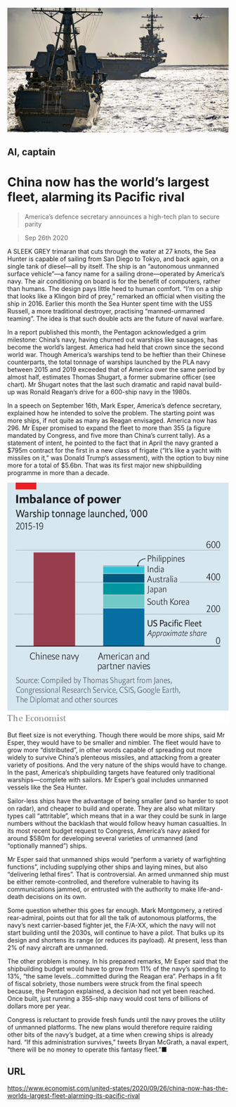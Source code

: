 ![](./images/20200926_USP005_1.jpg)

## AI, captain

# China now has the world’s largest fleet, alarming its Pacific rival

> America’s defence secretary announces a high-tech plan to secure parity

> Sep 26th 2020

A   SLEEK GREY trimaran that cuts through the water at 27 knots, the Sea Hunter is capable of sailing from San Diego to Tokyo, and back again, on a single tank of diesel—all by itself. The ship is an “autonomous unmanned surface vehicle”—a fancy name for a sailing drone—operated by America’s navy. The air conditioning on board is for the benefit of computers, rather than humans. The design pays little heed to human comfort. “I’m on a ship that looks like a Klingon bird of prey,” remarked an official when visiting the ship in 2016. Earlier this month the Sea Hunter spent time with the USS Russell, a more traditional destroyer, practising “manned-unmanned teaming”. The idea is that such double acts are the future of naval warfare.

In a report published this month, the Pentagon acknowledged a grim milestone: China’s navy, having churned out warships like sausages, has become the world’s largest. America had held that crown since the second world war. Though America’s warships tend to be heftier than their Chinese counterparts, the total tonnage of warships launched by the PLA navy between 2015 and 2019 exceeded that of America over the same period by almost half, estimates Thomas Shugart, a former submarine officer (see chart). Mr Shugart notes that the last such dramatic and rapid naval build-up was Ronald Reagan’s drive for a 600-ship navy in the 1980s.

In a speech on September 16th, Mark Esper, America’s defence secretary, explained how he intended to solve the problem. The starting point was more ships, if not quite as many as Reagan envisaged. America now has 296. Mr Esper promised to expand the fleet to more than 355 (a figure mandated by Congress, and five more than China’s current tally). As a statement of intent, he pointed to the fact that in April the navy granted a $795m contract for the first in a new class of frigate (“It’s like a yacht with missiles on it,” was Donald Trump’s assessment), with the option to buy nine more for a total of $5.6bn. That was its first major new shipbuilding programme in more than a decade.



![](./images/20200926_USC698_0.png)

But fleet size is not everything. Though there would be more ships, said Mr Esper, they would have to be smaller and nimbler. The fleet would have to grow more “distributed”, in other words capable of spreading out more widely to survive China’s plenteous missiles, and attacking from a greater variety of positions. And the very nature of the ships would have to change. In the past, America’s shipbuilding targets have featured only traditional warships—complete with sailors. Mr Esper’s goal includes unmanned vessels like the Sea Hunter.

Sailor-less ships have the advantage of being smaller (and so harder to spot on radar), and cheaper to build and operate. They are also what military types call “attritable”, which means that in a war they could be sunk in large numbers without the backlash that would follow heavy human casualties. In its most recent budget request to Congress, America’s navy asked for around $580m for developing several varieties of unmanned (and “optionally manned”) ships.

Mr Esper said that unmanned ships would “perform a variety of warfighting functions”, including supplying other ships and laying mines, but also “delivering lethal fires”. That is controversial. An armed unmanned ship must be either remote-controlled, and therefore vulnerable to having its communications jammed, or entrusted with the authority to make life-and-death decisions on its own.

Some question whether this goes far enough. Mark Montgomery, a retired rear-admiral, points out that for all the talk of autonomous platforms, the navy’s next carrier-based fighter jet, the F/A-XX, which the navy will not start building until the 2030s, will continue to have a pilot. That bulks up its design and shortens its range (or reduces its payload). At present, less than 2% of navy aircraft are unmanned.

The other problem is money. In his prepared remarks, Mr Esper said that the shipbuilding budget would have to grow from 11% of the navy’s spending to 13%, “the same levels…committed during the Reagan era”. Perhaps in a fit of fiscal sobriety, those numbers were struck from the final speech because, the Pentagon explained, a decision had not yet been reached. Once built, just running a 355-ship navy would cost tens of billions of dollars more per year.

Congress is reluctant to provide fresh funds until the navy proves the utility of unmanned platforms. The new plans would therefore require raiding other bits of the navy’s budget, at a time when crewing ships is already hard. “If this administration survives,” tweets Bryan McGrath, a naval expert, “there will be no money to operate this fantasy fleet.”■

## URL

https://www.economist.com/united-states/2020/09/26/china-now-has-the-worlds-largest-fleet-alarming-its-pacific-rival
